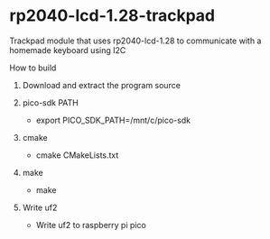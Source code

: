 # rp2040-lcd-1.28-trackpad
 Trackpad module that uses rp2040-lcd-1.28 to communicate with a homemade keyboard using I2C


How to build

1. Download and extract the program source

2. pico-sdk PATH

   - export PICO_SDK_PATH=/mnt/c/pico-sdk

3. cmake

   - cmake CMakeLists.txt

4. make

   - make

5. Write uf2

   - Write uf2 to raspberry pi pico
